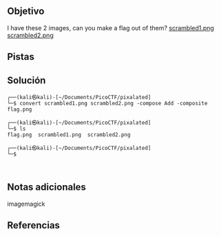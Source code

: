 ## Objetivo

I have these 2 images, can you make a flag out of them? [scrambled1.png](https://mercury.picoctf.net/static/e8054e22552c6aba591cdf7440eb25e4/scrambled1.png) [scrambled2.png](https://mercury.picoctf.net/static/e8054e22552c6aba591cdf7440eb25e4/scrambled2.png)
## Pistas
## Solución

```
┌──(kali㉿kali)-[~/Documents/PicoCTF/pixalated]
└─$ convert scrambled1.png scrambled2.png -compose Add -composite flag.png
                                                                                                           
┌──(kali㉿kali)-[~/Documents/PicoCTF/pixalated]
└─$ ls
flag.png  scrambled1.png  scrambled2.png
                                                                                                           
┌──(kali㉿kali)-[~/Documents/PicoCTF/pixalated]
└─$ 



```
## Notas adicionales

imagemagick

## Referencias